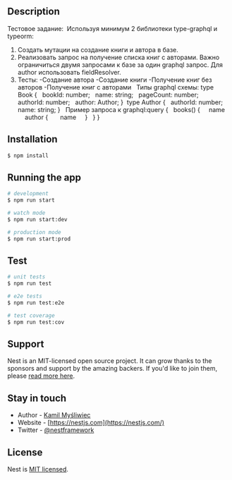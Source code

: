 ## Description

Тестовое задание: 
Используя минимум 2 библиотеки type-graphql и typeorm: 
1) Создать мутации на создание книги и автора в базе. 
2) Реализовать запрос на получение списка книг с авторами. Важно ограничиться двумя запросами к базе за один graphql запрос. Для author использовать fieldResolver. 
3) Тесты: -Создание автора -Создание книги -Получение книг без авторов -Получение книг с авторами
 
Типы graphql схемы:
type Book {   bookId: number;   name: string;   pageCount: number;   authorId: number;   author: Author; }
 type Author {   authorId: number;   name: string; }
 
Пример запроса к graphql:query {   books() {     name     author {       name     }   } }

## Installation

```bash
$ npm install
```

## Running the app

```bash
# development
$ npm run start

# watch mode
$ npm run start:dev

# production mode
$ npm run start:prod
```

## Test

```bash
# unit tests
$ npm run test

# e2e tests
$ npm run test:e2e

# test coverage
$ npm run test:cov
```

## Support

Nest is an MIT-licensed open source project. It can grow thanks to the sponsors and support by the amazing backers. If you'd like to join them, please [read more here](https://docs.nestjs.com/support).

## Stay in touch

- Author - [Kamil Myśliwiec](https://kamilmysliwiec.com)
- Website - [https://nestjs.com](https://nestjs.com/)
- Twitter - [@nestframework](https://twitter.com/nestframework)

## License

  Nest is [MIT licensed](LICENSE).
